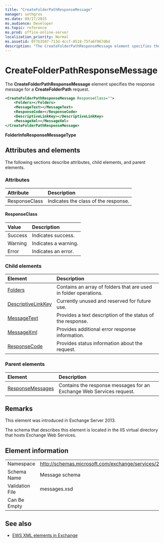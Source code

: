 ```yaml
---
title: "CreateFolderPathResponseMessage"
manager: sethgros
ms.date: 09/17/2015
ms.audience: Developer
ms.topic: reference
ms.prod: office-online-server
localization_priority: Normal
ms.assetid: 0f7b3507-713d-4ccf-8518-75fa6f967d6d
description: "The CreateFolderPathResponseMessage element specifies the response message for a CreateFolderPath request."
---
```


# CreateFolderPathResponseMessage

The **CreateFolderPathResponseMessage** element specifies the response message for a **CreateFolderPath** request. 
  
```XML
<CreateFolderPathResponseMessage ResponseClass="">
    <Folders></Folders>
    <MessageText></MessageText>
    <ResponseCode></ResponseCode>
    <DescriptiveLinkKey></DescriptiveLinkKey>
    <MessageXml></MessageXml>
</CreateFolderPathResponseMessage>
```

 **FolderInfoResponseMessageType**
## Attributes and elements

The following sections describe attributes, child elements, and parent elements.
  
### Attributes

|**Attribute**|**Description**|
|:-----|:-----|
|ResponseClass  <br/> |Indicates the class of the response.  <br/> |
   
#### ResponseClass

|**Value**|**Description**|
|:-----|:-----|
|Success  <br/> |Indicates success.  <br/> |
|Warning  <br/> |Indicates a warning.  <br/> |
|Error  <br/> |Indicates an error.  <br/> |
   
### Child elements

|**Element**|**Description**|
|:-----|:-----|
|[Folders](folders-ex15websvcsotherref.md) <br/> |Contains an array of folders that are used in folder operations.  <br/> |
|[DescriptiveLinkKey](descriptivelinkkey.md) <br/> |Currently unused and reserved for future use.  <br/> |
|[MessageText](messagetext.md) <br/> |Provides a text description of the status of the response.  <br/> |
|[MessageXml](messagexml.md) <br/> |Provides additional error response information.  <br/> |
|[ResponseCode](responsecode.md) <br/> |Provides status information about the request.  <br/> |
   
### Parent elements

|**Element**|**Description**|
|:-----|:-----|
|[ResponseMessages](responsemessages.md) <br/> |Contains the response messages for an Exchange Web Services request.  <br/> |
   
## Remarks

This element was introduced in Exchange Server 2013.
  
The schema that describes this element is located in the IIS virtual directory that hosts Exchange Web Services.
  
## Element information

|||
|:-----|:-----|
|Namespace  <br/> |http://schemas.microsoft.com/exchange/services/2006/messages  <br/> |
|Schema Name  <br/> |Message schema  <br/> |
|Validation File  <br/> |messages.xsd  <br/> |
|Can Be Empty  <br/> ||
   
## See also

- [EWS XML elements in Exchange](ews-xml-elements-in-exchange.md)

